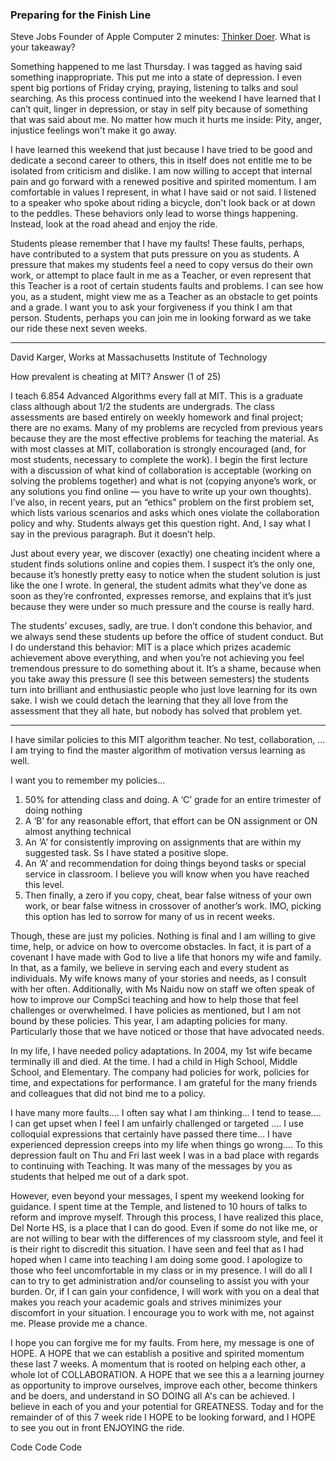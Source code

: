 ### Preparing for the Finish Line
Steve Jobs Founder of Apple Computer 2 minutes: [Thinker Doer](https://www.google.com/search?q=Steve+Jobs+Thinker+Doers&oq=Steve+Jobs+Thinker+Doers&aqs=chrome..69i57.16126j0j7&sourceid=chrome&ie=UTF-8#kpvalbx=_kTZKYoe0KoKckPIPlJWX-Aw20).   What is your takeaway?

<p>

Something happened to me last Thursday. I was tagged as having said something inappropriate.  This put me into a state of depression.  I even spent big portions of Friday crying, praying, listening to talks and soul searching.   As this process continued into the weekend I have learned that I can’t quit, linger in depression, or stay in self pity because of something that was said about me.  No matter how much it hurts me inside: Pity, anger, injustice feelings won't make it go away.

I have learned this weekend that just because I have tried to be good and dedicate a second career to others, this in itself does not entitle me to be isolated from criticism and dislike.  I am now willing to accept that internal pain and go forward with a renewed positive and spirited momentum.  I am comfortable in values I represent, in what I have said or not said.  I listened to a speaker who spoke about riding a bicycle, don't look back or at down to the peddles.  These behaviors only lead to worse things happening.  Instead,  look at the road ahead and enjoy the ride.

Students please remember that I have my faults!  These faults, perhaps, have contributed to a system that puts pressure on you as students.  A pressure that makes my students feel a need to copy versus do their own work, or attempt to place fault in me as a Teacher, or even represent that this Teacher is a root of certain students faults and problems.  I can see how you, as a student, might view me as a Teacher as an obstacle to get points and a grade.  I want you to ask your forgiveness if you think I am that person.  Students, perhaps you can join me in looking forward as we take our ride these next seven weeks.

----
David Karger, Works at Massachusetts Institute of Technology

How prevalent is cheating at MIT? Answer (1 of 25)

I teach 6.854 Advanced Algorithms every fall at MIT. This is a graduate class although about 1/2 the students are undergrads. The class assessments are based entirely on weekly homework and final project; there are no exams. Many of my problems are recycled from previous years because they are the most effective problems for teaching the material. As with most classes at MIT, collaboration is strongly encouraged (and, for most students, necessary to complete the work). I begin the first lecture with a discussion of what kind of collaboration is acceptable (working on solving the problems together) and what is not (copying anyone’s work, or any solutions you find online — you have to write up your own thoughts). I’ve also, in recent years, put an “ethics” problem on the first problem set, which lists various scenarios and asks which ones violate the collaboration policy and why. Students always get this question right. And, I say what I say in the previous paragraph. But it doesn’t help.

Just about every year, we discover (exactly) one cheating incident where a student finds solutions online and copies them. I suspect it’s the only one, because it’s honestly pretty easy to notice when the student solution is just like the one I wrote. In general, the student admits what they’ve done as soon as they’re confronted, expresses remorse, and explains that it’s just because they were under so much pressure and the course is really hard.

The students’ excuses, sadly, are true. I don’t condone this behavior, and we always send these students up before the office of student conduct. But I do understand this behavior: MIT is a place which prizes academic achievement above everything, and when you’re not achieving you feel tremendous pressure to do something about it. It’s a shame, because when you take away this pressure (I see this between semesters) the students turn into brilliant and enthusiastic people who just love learning for its own sake. I wish we could detach the learning that they all love from the assessment that they all hate, but nobody has solved that problem yet.

----

I have similar policies to this MIT algorithm teacher.  No test, collaboration, ...  I am trying to find the master algorithm of motivation versus learning as well.  

I want you to remember my policies…
1. 50% for attending class and doing.  A ‘C’ grade for an entire trimester of doing nothing
2. A ‘B’ for any reasonable effort, that effort can be ON assignment or ON almost anything technical
3. An ‘A’ for consistently improving on assignments that are within my suggested task.  Ss I have stated a positive  slope.
4. An ‘A’ and recommendation for doing things beyond tasks or special service in classroom.  I believe you will know when you have reached this level.
5. Then finally, a zero if you copy, cheat, bear false witness of your own work, or bear false witness in crossover of another’s work.  IMO, picking this option has led to sorrow for many of us in recent weeks.

Though, these are just my policies.  Nothing is final and I am willing to give time, help, or advice on how to overcome obstacles.  In fact, it is part of a covenant I have made with God to live a life that honors my wife and family.  In that, as a family, we believe in serving each and every student as individuals.  My wife knows many of your stories and needs, as I consult with her often.  Additionally, with Ms Naidu now on staff we often speak of how to improve our CompSci teaching and how to help those that feel challenges or overwhelmed.  I have policies as mentioned, but I am not bound by these policies.  This year, I am adapting policies for many.  Particularly those that we have noticed or those that have advocated needs.

In my life, I have needed policy adaptations.  In 2004, my 1st wife became terminally ill and died.  At the time. I had a child in High School, Middle School, and Elementary.  The company had policies for work, policies for time, and expectations for performance.  I am grateful for the many friends and colleagues that did not bind me to a policy.  

I have many more faults…. I often say what I am thinking… I tend to tease…. I can get upset when I feel I am unfairly challenged or targeted …. I use colloquial expressions that certainly have passed there time… I have experienced depression creeps into my life when things go wrong…. To this depression fault on Thu and Fri last week I was in a bad place with regards to continuing with Teaching.  It was many of the messages by you as students that helped me out of a dark spot.

However, even beyond your messages, I spent my weekend looking for guidance.  I spent time at the Temple, and listened to 10 hours of talks to reform and improve myself.  Through this process, I have realized this place, Del Norte HS, is a place that I can do good.  Even if some do not like me, or are not willing to bear with the differences of my classroom style, and feel it is their right to discredit this situation.  I have seen and feel that as I had hoped when I came into teaching I am doing some good.  I apologize to those who feel uncomfortable in my class or in my presence.  I will do all I can to try to get administration and/or counseling to assist you with your burden.  Or, if I can gain your confidence, I will work with you on a deal that makes you reach your academic goals and strives minimizes your discomfort in your situation.  I encourage you to work with me, not against me.  Please provide me a chance.

I hope you can forgive me for my faults.  From here, my message is one of HOPE.   A HOPE that we can establish a positive and spirited momentum these last 7 weeks.  A momentum that is rooted on helping each other, a whole lot of COLLABORATION.  A HOPE that we see this a a learning journey as opportunity to improve ourselves, improve each other, become thinkers and be doers, and understand in SO DOING all A's can be achieved.  I believe in each of you and your potential for GREATNESS.  Today and for the remainder of of this 7 week ride I HOPE to be looking forward, and I HOPE to see you out in front ENJOYING the ride.

Code Code Code


</p>

